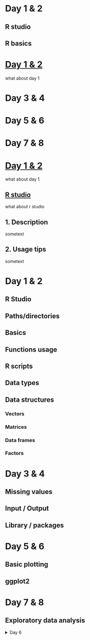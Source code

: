 
<h1 class="title"> Day 1 & 2 </h1>

<div id="TOC">
   <ul>
   	<h2><a href="#rstudio">R studio</a></h2>
   	<h2><a href="#rbasics">R basics</a></h2>
   </ul>
</div>




<div id="day12">
   <h1>
       <a href="#TOC">Day 1 & 2</a>
   </h1>
   <p>
       what about day 1
   </p>
</div>







<h1 class="title"> Day 3 & 4 </h1>
<h1 class="title"> Day 5 & 6 </h1>
<h1 class="title"> Day 7 & 8 </h1>


<div id="day12">
   <h1>
       <a href="#TOC">Day 1 & 2</a>
   </h1>
   <p>
       what about day 1
   </p>
</div>
<div id="rstudio">
   <h2>
       <a href="#TOC">R studio</a>
   </h2>
   <p>
	what about r studio
   </p>
</div>



<a name="desc"></a>
## 1. Description

sometext

<a name="usage"></a>
## 2. Usage tips

sometext



<h1>Day 1 & 2</h1>
<h2>R Studio</h2>
<h2>Paths/directories</h2>
<h2>Basics</h2>
<h2>Functions usage</h2>
<h2>R scripts</h2>
<h2>Data types</h2>
<h2>Data structures</h2>
<h3>Vectors</h3>
<h3>Matrices</h3>
<h3>Data frames</h3>
<h3>Factors</h3>

<h1>Day 3 & 4</h1>
<h2>Missing values</h2>
<h2>Input / Output</h2>
<h2>Library / packages</h2>

<h1>Day 5 & 6</h1>
<h2>Basic plotting</h2>
<h2>ggplot2</h2>

<h1>Day 7 & 8</h1>
<h2>Exploratory data analysis</h2>


<details>
<summary>Day 6</summary>

* markdown list 1
* markdown list 2

</details>

